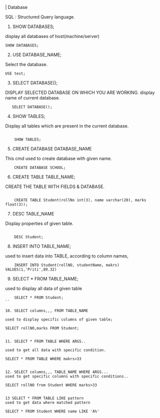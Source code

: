 

| Database

SQL : Structured Query language.



1. SHOW DATABASES; 

display all databases of host(machine/server)

``` mysql
SHOW DATABASES;
```

2. USE DATABASE_NAME;

Select the database.

```mysql
USE test;    
```

3. SELECT DATABASE();

DISPLAY SELECTED DATABASE ON WHICH YOU ARE WORKING. display name of current database.
```
   SELECT DATABASE();
```

4. SHOW TABLES;

Display all tables which are present in the current database.
```mysql

    SHOW TABLES;
```

5. CREATE DATABASE DATABASE_NAME

This cmd used to create database with given name.

```MYSQL
    CREATE DATABASE SCHOOL;
```

6. CREATE TABLE TABLE_NAME;

CREATE THE TABLE WITH FIELDS & DATABASE.

```mysql

    CREATE TABLE Student(rollNo int(3), name varchar(20), marks float(3));
``` 
7. DESC TABLE_NAME

Display properties of given table.

```mysql

    DESC Student;

```


8. INSERT INTO TABLE_NAME;

used to insert data into TABLE, according to column names,

```mysql
    INSERT INTO Student(rollNO, studentName, makrs) VALUES(1,'Priti',89.32)
```


9. SELECT * FROM TABLE_NAME;

used to display all data of given table

```
    SELECT * FROM Student;
``

10. SELECT columns,,, FROM TABLE_NAME

used to display specific columns of given table;

```
    SELECT rollNO,marks FROM Student;
```

11. SELECT * FROM TABLE WHERE ARGS..

used to get all data with specific condition.
```
    SELECT * FROM TABLE WHERE makrs>33
```

12. SELECT columns,,, TABLE_NAME WHERE ARGS...
used to get specific columns with specific conditions..

```
    SELECT rollNO from Student WHERE marks>33
```

13 SELECT * FROM TABLE LIKE pattern
used to get data where matched pattern
```
    SELECT * FROM Student WHERE name LIKE 'A%'
```

